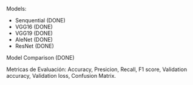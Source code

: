 Models:
- Senquential (DONE)
- VGG16 (DONE)
- VGG19 (DONE)
- AleNet (DONE)
- ResNet  (DONE)

Model Comparison (DONE)

Metricas de Evaluación:
Accuracy, Presicion, Recall, F1 score, Validation accuracy, Validation loss, Confusion Matrix.